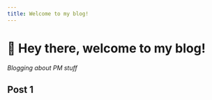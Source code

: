 ```yaml
---
title: Welcome to my blog!
---
```


# 👋 Hey there, welcome to my blog!

*Blogging about PM stuff*

## Post 1

